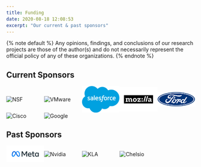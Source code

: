 ```yaml
---
title: Funding
date: 2020-08-18 12:08:53
excerpt: "Our current & past sponsors"
---
```


<style>
.flex-row p {
  display: flex;
  flex-wrap: wrap;
  justify-content: flex-start;
  align-items: center;
}

.flex-row img {
  /* default to 5 images per row */
  flex: 20%;
  max-width: 20%;

  margin: 0px;
}

@media (max-width: 800px) {
  .flex-row img {
    flex: 25%;
    max-width: 25%;
  }
}
@media (max-width: 600px) {
  .flex-row img {
    flex: 50%;
    max-width: 50%;
  }
}
</style>

{% note default %}
Any opinions, findings, and conclusions of our research projects are those of the author(s) and do not necessarily represent the official policy of any of these organizations.
{% endnote %}

## Current Sponsors

[comment]: # "Note that there must be a blank line after the div, otherwise the img tag won't be rendered"

<div class='flex-row'>

![NSF](images/nsf.png)
![VMware](images/vmware.png)
![Salesforce](images/salesforce.png)
![Mozilla](images/mozilla.png)
![Ford](images/ford.png)
![Cisco](images/cisco.png)
![Google](images/google.png)
</div>

## Past Sponsors

<div class='flex-row'>

![Meta](images/meta.png)
![Nvidia](images/nvidia.png)
![KLA](images/kla.png)
![Chelsio](images/chelsio.png)
</div>
